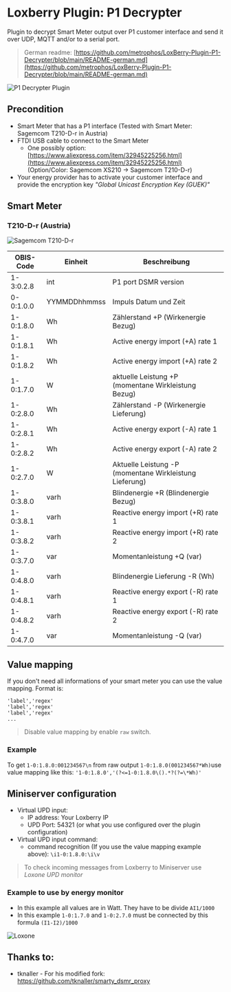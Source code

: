 # Loxberry Plugin: P1 Decrypter

Plugin to decrypt Smart Meter output over P1 customer interface and send it over UDP, MQTT and/or to a serial port.

> German readme: [https://github.com/metrophos/LoxBerry-Plugin-P1-Decrypter/blob/main/README-german.md](https://github.com/metrophos/LoxBerry-Plugin-P1-Decrypter/blob/main/README-german.md)

<img src="https://raw.githubusercontent.com/metrophos/LoxBerry-Plugin-P1-Decrypter/assets/p1decrypter-plugin.png" alt="P1 Decrypter Plugin"/>

## Precondition

- Smart Meter that has a P1 interface (Tested with Smart Meter: Sagemcom T210-D-r in Austria)
- FTDI USB cable to connect to the Smart Meter
  - One possibly option: [https://www.aliexpress.com/item/32945225256.html](https://www.aliexpress.com/item/32945225256.html) (Option/Color: Sagemcom XS210 -> Sagemcom T210-D-r)
- Your energy provider has to activate your customer interface and provide the encryption key _"Global Unicast Encryption Key (GUEK)"_

## Smart Meter

### T210-D-r (Austria)

<img src="https://raw.githubusercontent.com/metrophos/LoxBerry-Plugin-P1-Decrypter/assets/Sagemcom-T210-D-r.png" alt="Sagemcom T210-D-r"/>

| OBIS-Code | Einheit      | Beschreibung                                            |
|-----------|--------------|---------------------------------------------------------|
| 1-3:0.2.8 | int          | P1 port DSMR version                                    |
| 0-0:1.0.0 | YYMMDDhhmmss | Impuls Datum und Zeit                                   |
| 1-0:1.8.0 | Wh           | Zählerstand +P (Wirkenergie Bezug)                      |
| 1-0:1.8.1 | Wh           | Active energy import (+A) rate 1                        |
| 1-0:1.8.2 | Wh           | Active energy import (+A) rate 2                        |
| 1-0:1.7.0 | W            | aktuelle Leistung +P (momentane Wirkleistung Bezug)     |
| 1-0:2.8.0 | Wh           | Zählerstand -P (Wirkenergie Lieferung)                  |
| 1-0:2.8.1 | Wh           | Active energy export (-A) rate 1                        |
| 1-0:2.8.2 | Wh           | Active energy export (-A) rate 2                        |
| 1-0:2.7.0 | W            | Aktuelle Leistung -P (momentane Wirkleistung Lieferung) |
| 1-0:3.8.0 | varh         | Blindenergie +R (Blindenergie Bezug)                    |
| 1-0:3.8.1 | varh         | Reactive energy import (+R) rate 1                      |
| 1-0:3.8.2 | varh         | Reactive energy import (+R) rate 2                      |
| 1-0:3.7.0 | var          | Momentanleistung +Q (var)                               |
| 1-0:4.8.0 | varh         | Blindenergie Lieferung -R (Wh)                          |
| 1-0:4.8.1 | varh         | Reactive energy export (-R) rate 1                      |
| 1-0:4.8.2 | varh         | Reactive energy export (-R) rate 2                      |
| 1-0:4.7.0 | var          | Momentanleistung -Q (var)                               |

## Value mapping

If you don't need all informations of your smart meter you can use the value mapping.
Format is: 
```
'label','regex'
'label','regex'
'label','regex'
...
```

> Disable value mapping by enable `raw` switch.

### Example

To get `1-0:1.8.0:001234567\n` from raw output `1-0:1.8.0(001234567*Wh)`use value mapping like this: `'1-0:1.8.0','(?<=1-0:1.8.0\().*?(?=\*Wh)'`

## Miniserver configuration

- Virtual UPD input:
  - IP address: Your Loxberry IP
  - UPD Port: 54321 (or what you use configured over the plugin configuration)
- Virtual UPD input command:
  - command recognition (If you use the value mapping example above): `\i1-0:1.8.0:\i\v`
> To check incoming messages from Loxberry to Miniserver use _Loxone UPD monitor_

### Example to use by energy monitor

- In this example all values are in Watt. They have to be divide `AI1/1000`
- In this example `1-0:1.7.0` and `1-0:2.7.0` must be connected by this formula `(I1-I2)/1000`

<img src="https://raw.githubusercontent.com/metrophos/LoxBerry-Plugin-P1-Decrypter/assets/loxone1.png" alt="Loxone"/>

## Thanks to:

- tknaller - For his modified fork: https://github.com/tknaller/smarty_dsmr_proxy